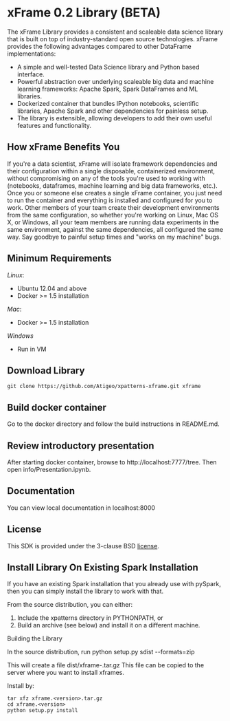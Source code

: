 xFrame 0.2 Library (BETA)
==============================

The xFrame Library provides a consistent and scaleable data science library that is built on top of industry-standard open source technologies. 
xFrame provides the following advantages compared to other DataFrame implementations:

- A simple and well-tested Data Science library and Python based interface.
- Powerful abstraction over underlying scaleable big data and machine learning frameworks: Apache Spark, Spark DataFrames and ML libraries.
- Dockerized container that bundles IPython notebooks, scientific libraries, Apache Spark and other dependencies for painless setup.
- The library is extensible, allowing developers to add their own useful features and functionality. 


How xFrame Benefits You
-----------------------

If you're a data scientist, xFrame will isolate framework dependencies and their configuration within a single disposable, containerized environment, without compromising on any of the tools you're used to working with (notebooks, dataframes, machine learning and big data frameworks, etc.). Once you or someone else creates a single xFrame container, you just need to run the container and everything is installed and configured for you to work. Other members of your team create their development environments from the same configuration, so whether you're working on Linux, Mac OS X, or Windows, all your team members are running data experiments in the same environment, against the same dependencies, all configured the same way. Say goodbye to painful setup times and "works on my machine" bugs.


Minimum Requirements
--------------------
*Linux*:

- Ubuntu 12.04 and above
- Docker >= 1.5 installation

*Mac*:

- Docker >= 1.5 installation

*Windows*

- Run in VM

Download Library
----------------
```
git clone https://github.com/Atigeo/xpatterns-xframe.git xframe
```

Build docker container
----------------------
Go to the docker directory and follow the build instructions in README.md.

Review introductory presentation
--------------------------------
After starting docker container, browse to http://localhost:7777/tree.
Then open info/Presentation.ipynb.

Documentation
-------------
You can view local documentation in localhost:8000

License
-------
This SDK is provided under the 3-clause BSD [license](LICENSE).


Install Library On Existing Spark Installation
----------------------------------------------

If you have an existing Spark installation that you already use with pySpark, then
you can simply install the library to work with that.

From the source distribution, you can either:

1.  Include the xpatterns directory in PYTHONPATH, or
2.  Build an archive (see below) and install it on a different machine.

Building the Library

In the source distribution, run 
    python setup.py sdist --formats=zip

This will create a file dist/xframe-<version>.tar.gz
This file can be copied to the server where you want to install xframes.

Install by:

    tar xfz xframe.<version>.tar.gz
    cd xframe.<version>
    python setup.py install

